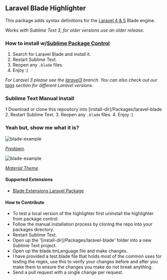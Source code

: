 ## Laravel Blade Highlighter

This package adds syntax definitions for the [Laravel 4 & 5](http://www.laravel.com) Blade engine.

*Works with Sublime Text 3, for older versions use an older release.*

### How to install w/[Sublime Package Control](http://wbond.net/sublime_packages/package_control)

1. Search for Laravel Blade and install it.
2. Restart Sublime Text.
3. Reopen any ```.blade``` files.
4. Enjoy :)

*For Laravel 3 please see the [laravel3](https://github.com/Medalink/laravel-blade/tree/laravel3) branch.*
*You can also check out our [tags](https://github.com/Medalink/laravel-blade/tags) section for different Laravel versions.*

### Sublime Text Manual Install

1 Download or clone this repository into [install-dir]/Packages/laravel-blade
2. Restart Sublime Text.
3. Reopen any ```.blade``` files.
4. Enjoy :)

### Yeah but, show me what it is?

![blade-example](https://cloud.githubusercontent.com/assets/499192/8564960/52a7e57c-2551-11e5-8182-1f24a6d8d17a.jpg "blade-example")

*[Predawn](https://github.com/jamiewilson/predawn).*

![blade-example](https://cloud.githubusercontent.com/assets/499192/8564966/68f19076-2551-11e5-9bc2-13d8b0915ffa.jpg "blade-example-2")

*[Material Theme](https://github.com/equinusocio/material-theme).*

#### Supported Extensions

* [Blade Extensions Laravel Package](https://github.com/RobinRadic/blade-extensions)

#### How to Contribute

* To test a local version of the highlighter first uninstall the highlighter from package control.
* Follow the manual installation process by cloning the repo into your packages directory.
* Restart Sublime Text.
* Open up the '[install-dir]/Packages/laravel-blade' folder into a new Sublime Text project.
* Open up the blade.tmLanguage file and make changes.
* I have provided a test.blade file that holds most of the common uses for testing the regex, use this to verify your changes before and after you make them to ensure the changes you make do not break anything.
* Send a pull request with a single change per request.
